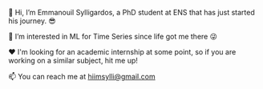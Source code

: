 👋 Hi, I’m Emmanouil Sylligardos, a PhD student at ENS that has just started his journey. 😎

👀 I’m interested in ML for Time Series since life got me there 😜

❤️ I'm looking for an academic internship at some point, so if you are working on a similar subject, hit me up!
  
📫 You can reach me at hiimsylli@gmail.com

<!---
sylligardos/sylligardos is a ✨ special ✨ repository because its `README.md` (this file) appears on your GitHub profile.
You can click the Preview link to take a look at your changes.
--->
